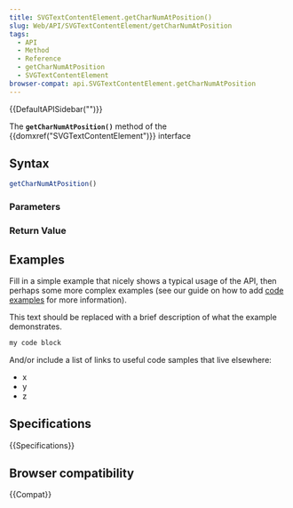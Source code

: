 ```yaml
---
title: SVGTextContentElement.getCharNumAtPosition()
slug: Web/API/SVGTextContentElement/getCharNumAtPosition
tags:
  - API
  - Method
  - Reference
  - getCharNumAtPosition
  - SVGTextContentElement
browser-compat: api.SVGTextContentElement.getCharNumAtPosition
---
```

{{DefaultAPISidebar("")}}

The **`getCharNumAtPosition()`** method of the {{domxref("SVGTextContentElement")}} interface 

## Syntax

```js
getCharNumAtPosition()
```

### Parameters



### Return Value



## Examples

Fill in a simple example that nicely shows a typical usage of the API, then perhaps some more complex examples (see our guide on how to add [code examples](/en-US/docs/MDN/Contribute/Structures/Code_examples) for more information).

This text should be replaced with a brief description of what the example demonstrates.

```js
my code block
```

And/or include a list of links to useful code samples that live elsewhere:

*   x
*   y
*   z

## Specifications

{{Specifications}}

## Browser compatibility

{{Compat}}

